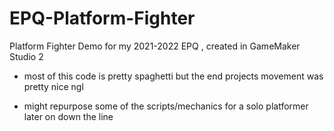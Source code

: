 # EPQ-Platform-Fighter
Platform Fighter Demo for my 2021-2022 EPQ , created in GameMaker Studio 2

- most of this code is pretty spaghetti but the end projects movement was pretty nice ngl

- might repurpose some of the scripts/mechanics for a solo platformer later on down the line
